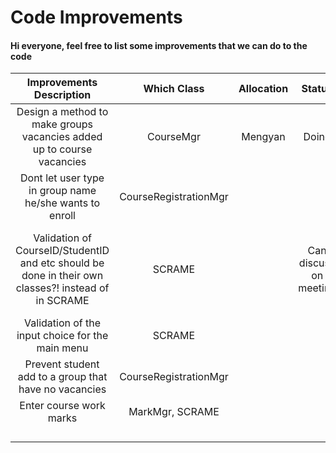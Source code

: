# Code Improvements

#### Hi everyone, feel free to list some improvements that we can do to the code

| Improvements Description   | Which Class | Allocation | Status     | Additional Comments |
| :---------------------------: | :---------: | :------: |:------: | :------: |
| Design a method to make groups vacancies added up to course vacancies | CourseMgr | Mengyan |Doing | |
| Dont let user type in group name he/she wants to enroll | CourseRegistrationMgr |  | | |
| Validation of CourseID/StudentID and etc should be done in their own classes?! instead of in SCRAME| SCRAME |  | Can discuss on meeting | This is so that we can stay consistent with our design principle |
| Validation of the input choice for the main menu | SCRAME |  | | |
| Prevent student add to a group that have no vacancies| CourseRegistrationMgr |  | | |
| Enter course work marks | MarkMgr, SCRAME |  | | |
| |  |  | | |
| |  |  | | |
| |  |  | | |
| |  |  | | |
